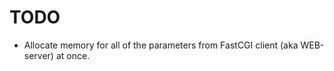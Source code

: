 TODO
====

- Allocate memory for all of the parameters from FastCGI client (aka WEB-server) at once.
